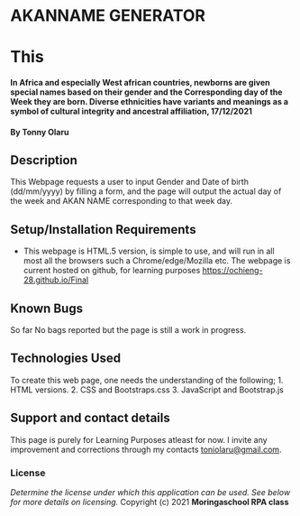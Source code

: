 # AKANNAME GENERATOR
# This 
#### In Africa and especially West african countries, newborns are given special names based on their gender and the Corresponding day of the Week they are born. Diverse ethnicities have variants and meanings as a symbol of cultural integrity and ancestral affiliation, 17/12/2021
#### By **Tonny Olaru**
## Description
This Webpage requests a user to input Gender and Date of birth (dd/mm/yyyy) by filling a form, and the page will output the actual day of the week and AKAN NAME corresponding to that week day.
## Setup/Installation Requirements
* This webpage is HTML.5 version, is simple to use, and will run in all most all the browsers such a Chrome/edge/Mozilla etc. The webpage is current hosted on github, for learning purposes  https://ochieng-28.github.io/Final
## Known Bugs
So far No bags reported but the page is still a work in progress. 
## Technologies Used
To create this web page, one needs the understanding of the following;
    1. HTML versions.
    2. CSS and Bootstraps.css
    3. JavaScript and Bootstrap.js
## Support and contact details
This page is purely for Learning Purposes atleast for now. I invite any improvement and corrections through my contacts toniolaru@gmail.com.
### License
*Determine the license under which this application can be used.  See below for more details on licensing.*
Copyright (c) 2021 **Moringaschool RPA class**
